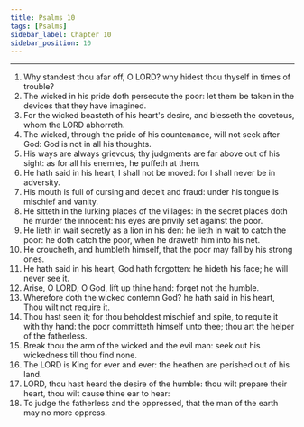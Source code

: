 ```yaml
---
title: Psalms 10
tags: [Psalms]
sidebar_label: Chapter 10
sidebar_position: 10
---
```


---
1. Why standest thou afar off, O LORD? why hidest thou thyself in times of trouble?
2. The wicked in his pride doth persecute the poor: let them be taken in the devices that they have imagined.
3. For the wicked boasteth of his heart's desire, and blesseth the covetous, whom the LORD abhorreth.
4. The wicked, through the pride of his countenance, will not seek after God: God is not in all his thoughts.
5. His ways are always grievous; thy judgments are far above out of his sight: as for all his enemies, he puffeth at them.
6. He hath said in his heart, I shall not be moved: for I shall never be in adversity.
7. His mouth is full of cursing and deceit and fraud: under his tongue is mischief and vanity.
8. He sitteth in the lurking places of the villages: in the secret places doth he murder the innocent: his eyes are privily set against the poor.
9. He lieth in wait secretly as a lion in his den: he lieth in wait to catch the poor: he doth catch the poor, when he draweth him into his net.
10. He croucheth, and humbleth himself, that the poor may fall by his strong ones.
11. He hath said in his heart, God hath forgotten: he hideth his face; he will never see it.
12. Arise, O LORD; O God, lift up thine hand: forget not the humble.
13. Wherefore doth the wicked contemn God? he hath said in his heart, Thou wilt not require it.
14. Thou hast seen it; for thou beholdest mischief and spite, to requite it with thy hand: the poor committeth himself unto thee; thou art the helper of the fatherless.
15. Break thou the arm of the wicked and the evil man: seek out his wickedness till thou find none.
16. The LORD is King for ever and ever: the heathen are perished out of his land.
17. LORD, thou hast heard the desire of the humble: thou wilt prepare their heart, thou wilt cause thine ear to hear:
18. To judge the fatherless and the oppressed, that the man of the earth may no more oppress.
